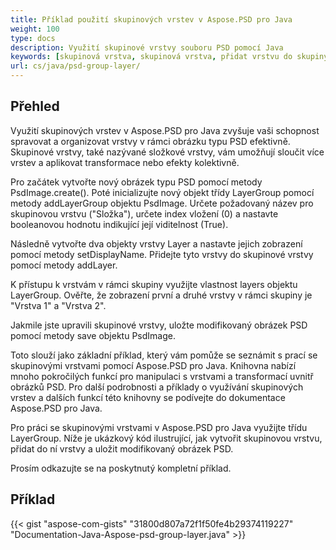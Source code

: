 ```yaml
---
title: Příklad použití skupinových vrstev v Aspose.PSD pro Java
weight: 100
type: docs
description: Využití skupinové vrstvy souboru PSD pomocí Java
keywords: [skupinová vrstva, skupinová vrstva, přidat vrstvu do skupiny, psd api, java, ukázkový kód]
url: cs/java/psd-group-layer/
---
```


## **Přehled**

Využití skupinových vrstev v Aspose.PSD pro Java zvyšuje vaši schopnost spravovat a organizovat vrstvy v rámci obrázku typu PSD efektivně. Skupinové vrstvy, také nazývané složkové vrstvy, vám umožňují sloučit více vrstev a aplikovat transformace nebo efekty kolektivně.

Pro začátek vytvořte nový obrázek typu PSD pomocí metody PsdImage.create(). Poté inicializujte nový objekt třídy LayerGroup pomocí metody addLayerGroup objektu PsdImage. Určete požadovaný název pro skupinovou vrstvu ("Složka"), určete index vložení (0) a nastavte booleanovou hodnotu indikující její viditelnost (True).

Následně vytvořte dva objekty vrstvy Layer a nastavte jejich zobrazení pomocí metody setDisplayName. Přidejte tyto vrstvy do skupinové vrstvy pomocí metody addLayer.

K přístupu k vrstvám v rámci skupiny využijte vlastnost layers objektu LayerGroup. Ověřte, že zobrazení první a druhé vrstvy v rámci skupiny je "Vrstva 1" a "Vrstva 2".

Jakmile jste upravili skupinové vrstvy, uložte modifikovaný obrázek PSD pomocí metody save objektu PsdImage.

Toto slouží jako základní příklad, který vám pomůže se seznámit s prací se skupinovými vrstvami pomocí Aspose.PSD pro Java. Knihovna nabízí mnoho pokročilých funkcí pro manipulaci s vrstvami a transformací uvnitř obrázků PSD. Pro další podrobnosti a příklady o využívání skupinových vrstev a dalších funkcí této knihovny se podívejte do dokumentace Aspose.PSD pro Java.

Pro práci se skupinovými vrstvami v Aspose.PSD pro Java využijte třídu LayerGroup. Níže je ukázkový kód ilustrující, jak vytvořit skupinovou vrstvu, přidat do ní vrstvy a uložit modifikovaný obrázek PSD.

Prosím odkazujte se na poskytnutý kompletní příklad.

## **Příklad**
{{< gist "aspose-com-gists" "31800d807a72f1f50fe4b29374119227" "Documentation-Java-Aspose-psd-group-layer.java" >}}
